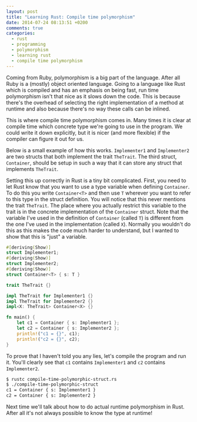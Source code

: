 ```yaml
---
layout: post
title: "Learning Rust: Compile time polymorphism"
date: 2014-07-24 08:13:51 +0200
comments: true
categories:
  - rust
  - programming
  - polymorphism
  - learning rust
  - compile time polymorphism
---
```


Coming from Ruby, polymorphism is a big part of the language. After
all Ruby is a (mostly) object oriented language. Going to a language
like Rust which is compiled and has an emphasis on being fast, run time
polymorphism isn't that nice as it slows down the code.  This is
because there's the overhead of selecting the right implementation of
a method at runtime and also because there's no way these calls can be
inlined.

This is where compile time polymorphism comes in. Many times it is
clear at compile time which concrete type we're going to use in the
program. We could write it down explicitly, but it is nicer (and more
flexible) if the compiler can figure it out for us.

Below is a small example of how this works. `Implementer1` and
`Implementer2` are two structs that both implement the trait
`TheTrait`. The third struct, `Container`, should be setup in such a
way that it can store any struct that implements `TheTrait`.

Setting this up correctly in Rust is a tiny bit complicated. First,
you need to let Rust know that you want to use a type variable when
defining `Container`. To do this you write `Container<T>` and then use
`T` wherever you want to refer to this type in the struct definition.
You will notice that this never mentions the trait `TheTrait`. The
place where you actually restrict this variable to the trait is in the
concrete implementation of the `Container` struct. Note that the
variable I've used in the definition of `Container` (called `T`) is
different from the one I've used in the implementation (called `X`).
Normally you wouldn't do this as this makes the code much harder to
understand, but I wanted to show that this is "just" a variable.

``` rust compile-time-polymorphic-structs.rs
#[deriving(Show)]
struct Implementer1;
#[deriving(Show)]
struct Implementer2;
#[deriving(Show)]
struct Container<T> { s: T }

trait TheTrait {}

impl TheTrait for Implementer1 {}
impl TheTrait for Implementer2 {}
impl<X: TheTrait> Container<X> {}

fn main() {
    let c1 = Container { s: Implementer1 };
    let c2 = Container { s: Implementer2 };
    println!("c1 = {}", c1);
    println!("c2 = {}", c2);
}
```

To prove that I haven't told you any lies, let's compile the program
and run it. You'll clearly see that `c1` contains `Implementer1` and
`c2` contains `Implementer2`.

``` bash
$ rustc compile-time-polymorphic-struct.rs
$ ./compile-time-polymorphic-struct
c1 = Container { s: Implementer1 }
c2 = Container { s: Implementer2 }
```

Next time we'll talk about how to do actual runtime polymorphism in
Rust. After all it's not always possible to know the type at runtime!
